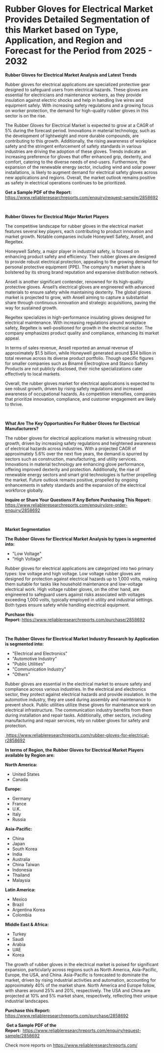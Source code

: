 <p><h1>Rubber Gloves for Electrical Market Provides Detailed Segmentation of this Market based on Type, Application, and Region and Forecast for the Period from 2025 - 2032</h1></p><p><strong>Rubber Gloves for Electrical Market Analysis and Latest Trends</strong></p>
<p><p>Rubber gloves for electrical applications are specialized protective gear designed to safeguard users from electrical hazards. These gloves are essential for electricians and maintenance workers, as they provide insulation against electric shocks and help in handling live wires and equipment safely. With increasing safety regulations and a growing focus on worker protection, the demand for high-quality rubber gloves in this sector is on the rise.</p><p>The Rubber Gloves for Electrical Market is expected to grow at a CAGR of 5% during the forecast period. Innovations in material technology, such as the development of lightweight and more durable compounds, are contributing to this growth. Additionally, the rising awareness of workplace safety and the stringent enforcement of safety standards in various industries are driving the adoption of these gloves. Trends indicate an increasing preference for gloves that offer enhanced grip, dexterity, and comfort, catering to the diverse needs of end-users. Furthermore, the expansion of the renewable energy sector, including wind and solar power installations, is likely to augment demand for electrical safety gloves across new applications and regions. Overall, the market outlook remains positive as safety in electrical operations continues to be prioritized.</p></p>
<p><strong>Get a Sample PDF of the Report:&nbsp;</strong> <a href="https://www.reliableresearchreports.com/enquiry/request-sample/2858692?utm_campaign=3183&utm_medium=2&utm_source=Github&utm_content=ia&utm_term=12032025&utm_id=rubber-gloves-for-electrical">https://www.reliableresearchreports.com/enquiry/request-sample/2858692</a></p>
<p>&nbsp;</p>
<p><strong>Rubber Gloves for Electrical Major Market Players</strong></p>
<p><p>The competitive landscape for rubber gloves in the electrical market features several key players, each contributing to product innovation and market growth. Notable companies include Honeywell Safety, Ansell, and Regeltex.</p><p>Honeywell Safety, a major player in industrial safety, is focused on enhancing product safety and efficiency. Their rubber gloves are designed to provide robust electrical protection, appealing to the growing demand for personal protective equipment (PPE). The company's market share is bolstered by its strong brand reputation and expansive distribution network.</p><p>Ansell is another significant contender, renowned for its high-quality protective gloves. Ansell’s electrical gloves are engineered with advanced materials to ensure safety while maintaining dexterity. The global gloves market is projected to grow, with Ansell aiming to capture a substantial share through continuous innovation and strategic acquisitions, paving the way for sustained growth.</p><p>Regeltex specializes in high-performance insulating gloves designed for electrical maintenance. With increasing regulations around workplace safety, Regeltex is well-positioned for growth in the electrical sector. The company emphasizes product quality and compliance, enhancing its market appeal.</p><p>In terms of sales revenue, Ansell reported an annual revenue of approximately $1.5 billion, while Honeywell generated around $34 billion in total revenue across its diverse product portfolio. Though specific figures for smaller companies such as Binamé Electroglove and Stanco Safety Products are not publicly disclosed, their niche specializations cater effectively to local markets.</p><p>Overall, the rubber gloves market for electrical applications is expected to see robust growth, driven by rising safety regulations and increased awareness of occupational hazards. As competition intensifies, companies that prioritize innovation, compliance, and customer engagement are likely to thrive.</p></p>
<p>&nbsp;</p>
<p><strong>What Are The Key Opportunities For Rubber Gloves for Electrical Manufacturers?</strong></p>
<p><p>The rubber gloves for electrical applications market is witnessing robust growth, driven by increasing safety regulations and heightened awareness of electrical hazards across industries. With a projected CAGR of approximately 5.6% over the next five years, the demand is spurred by sectors such as construction, manufacturing, and utility services. Innovations in material technology are enhancing glove performance, offering improved dexterity and protection. Additionally, the rise of renewable energy sectors and smart grid technologies is further propelling the market. Future outlook remains positive, propelled by ongoing enhancements in safety standards and the expansion of the electrical workforce globally.</p></p>
<p><strong>Inquire or Share Your Questions If Any Before Purchasing This Report:</strong> <a href="https://www.reliableresearchreports.com/enquiry/pre-order-enquiry/2858692?utm_campaign=3183&utm_medium=2&utm_source=Github&utm_content=ia&utm_term=12032025&utm_id=rubber-gloves-for-electrical">https://www.reliableresearchreports.com/enquiry/pre-order-enquiry/2858692</a></p>
<p>&nbsp;</p>
<p><strong>Market Segmentation</strong></p>
<p><strong>The Rubber Gloves for Electrical Market Analysis by types is segmented into:</strong></p>
<p><ul><li>"Low Voltage"</li><li>"High Voltage"</li></ul></p>
<p><p>Rubber gloves for electrical applications are categorized into two primary types: low voltage and high voltage. Low voltage rubber gloves are designed for protection against electrical hazards up to 1,000 volts, making them suitable for tasks like household maintenance and low-voltage electrical work. High voltage rubber gloves, on the other hand, are engineered to safeguard users against risks associated with voltages exceeding 1,000 volts, typically employed in utility and industrial settings. Both types ensure safety while handling electrical equipment.</p></p>
<p><strong>Purchase this Report:&nbsp;</strong><a href="https://www.reliableresearchreports.com/purchase/2858692?utm_campaign=3183&utm_medium=2&utm_source=Github&utm_content=ia&utm_term=12032025&utm_id=rubber-gloves-for-electrical">https://www.reliableresearchreports.com/purchase/2858692</a></p>
<p>&nbsp;</p>
<p><strong>The Rubber Gloves for Electrical Market Industry Research by Application is segmented into:</strong></p>
<p><ul><li>"Electrical and Electronics"</li><li>"Automotive Industry"</li><li>"Public Utilities"</li><li>"Communication Industry"</li><li>"Others"</li></ul></p>
<p><p>Rubber gloves are essential in the electrical market to ensure safety and compliance across various industries. In the electrical and electronics sector, they protect against electrical hazards and provide insulation. In the automotive industry, they are used during assembly and maintenance to prevent shock. Public utilities utilize these gloves for maintenance work on electrical infrastructure. The communication industry benefits from them during installation and repair tasks. Additionally, other sectors, including manufacturing and repair services, rely on rubber gloves for safety and protection.</p></p>
<p><a href="https://www.reliableresearchreports.com/rubber-gloves-for-electrical-r2858692?utm_campaign=3183&utm_medium=2&utm_source=Github&utm_content=ia&utm_term=12032025&utm_id=rubber-gloves-for-electrical">&nbsp;https://www.reliableresearchreports.com/rubber-gloves-for-electrical-r2858692</a></p>
<p><strong>In terms of Region, the Rubber Gloves for Electrical Market Players available by Region are:</strong></p>
<p>
    <p> <strong> North America: </strong>
        <ul>
            <li>United States</li>
            <li>Canada</li>
        </ul>
        </p> 
    <p> <strong> Europe: </strong>
        <ul>
            <li>Germany</li>
            <li>France</li>
            <li>U.K.</li>
            <li>Italy</li>
            <li>Russia</li>
        </ul>
        </p> 
    <p> <strong> Asia-Pacific: </strong>
        <ul>
            <li>China</li>
            <li>Japan</li>
            <li>South Korea</li>
            <li>India</li>
            <li>Australia</li>
            <li>China Taiwan</li>
            <li>Indonesia</li>
            <li>Thailand</li>
            <li>Malaysia</li>
        </ul>
        </p> 
    <p> <strong> Latin America: </strong>
        <ul>
            <li>Mexico</li>
            <li>Brazil</li>
            <li>Argentina Korea</li>
            <li>Colombia</li>
        </ul>
        </p> 
    <p> <strong> Middle East & Africa: </strong>
        <ul>
            <li>Turkey</li>
            <li>Saudi</li>
            <li>Arabia</li>
            <li>UAE</li>
            <li>Korea</li>
        </ul>
    </p>
    </p>
<p><p>The growth of rubber gloves in the electrical market is poised for significant expansion, particularly across regions such as North America, Asia-Pacific, Europe, the USA, and China. Asia-Pacific is forecasted to dominate the market, driven by rising industrial activities and automation, accounting for approximately 40% of the market share. North America and Europe follow, with shares around 25% and 20%, respectively. The USA and China are projected at 10% and 5% market share, respectively, reflecting their unique industrial landscapes.</p></p>
<p><strong>Purchase this Report: </strong><a href="https://www.reliableresearchreports.com/purchase/2858692?utm_campaign=3183&utm_medium=2&utm_source=Github&utm_content=ia&utm_term=12032025&utm_id=rubber-gloves-for-electrical">https://www.reliableresearchreports.com/purchase/2858692</a></p>
<p>&nbsp;<strong>Get a Sample PDF of the Report:&nbsp;&nbsp;</strong><a href="https://www.reliableresearchreports.com/enquiry/request-sample/2858692?utm_campaign=3183&utm_medium=2&utm_source=Github&utm_content=ia&utm_term=12032025&utm_id=rubber-gloves-for-electrical">https://www.reliableresearchreports.com/enquiry/request-sample/2858692</a></p>
<p><strong></strong></p>
<p>Check more reports on <a href="https://www.reliableresearchreports.com/?utm_campaign=3183&utm_medium=2&utm_source=Github&utm_content=ia&utm_term=12032025&utm_id=rubber-gloves-for-electrical">https://www.reliableresearchreports.com/</a></p>